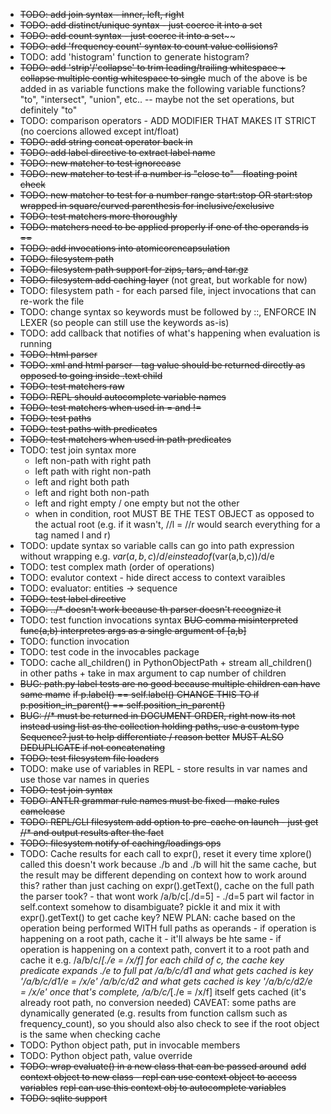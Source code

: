 * ~~TODO: add join syntax - inner, left, right~~
* ~~TODO: add distinct/unique syntax - just coerce it into a set~~
* ~~TODO: add count syntax - just coerce it into a set~~~~
* ~~TODO: add 'frequency count' syntax to count value collisions?~~
* TODO: add 'histogram' function to generate histogram?
* ~~TODO: add 'strip'/'collapse' to trim leading/trailing whitespace + collapse multiple contig whitespace to single~~
  much of the above is be added in as variable functions
    make the following variable functions? "to", "intersect", "union", etc.. -- maybe not the set operations, but definitely "to"
* TODO: comparison operators - ADD MODIFIER THAT MAKES IT STRICT (no coercions allowed except int/float)
* ~~TODO: add string concat operator back in~~
* ~~TODO: add label directive to extract label name~~
* ~~TODO: new matcher to test ignorecase~~
* ~~TODO: new matcher to test if a number is "close to" - floating point check~~
* ~~TODO: new matcher to test for a number range  start:stop OR start:stop wrapped in square/curved parenthesis for inclusive/exclusive~~
* ~~TODO: test matchers more thoroughly~~
* ~~TODO: matchers need to be applied properly if one of the operands is ==~~
* ~~TODO: add invocations into atomicorencapsulation~~
* ~~TODO: filesystem path~~
* ~~TODO: filesystem path support for zips, tars, and tar.gz~~
* ~~TODO: filesystem add caching layer~~ (not great, but workable for now)
* TODO: filesystem path - for each parsed file, inject invocations that can re-work the file
* TODO: change syntax so keywords must be followed by ::, ENFORCE IN LEXER (so people can still use the keywords as-is)
* TODO: add callback that notifies of what's happening when evaluation is running
* ~~TODO: html parser~~
* ~~TODO: xml and html parser - tag value should be returned directly as opposed to going inside .text child~~
* ~~TODO: test matchers raw~~
* ~~TODO: REPL should autocomplete variable names~~
* ~~TODO: test matchers when used in = and !=~~
* ~~TODO: test paths~~
* ~~TODO: test paths with predicates~~
* ~~TODO: test matchers when used in path predicates~~
* TODO: test join syntax more
  * left non-path with right path
  * left path with right non-path
  * left and right both path
  * left and right both non-path
  * left and right empty / one empty but not the other
  * when in condition, root MUST BE THE TEST OBJECT as opposed to the actual root (e.g. if it wasn't, //l = //r would search everything for a tag named l and r)
* TODO: update syntax so variable calls can go into path expression without wrapping e.g. $var(a,b,c)/d/e instead of ($var(a,b,c))/d/e 
* TODO: test complex math (order of operations)
* TODO: evalutor context - hide direct access to context varaibles
* TODO: evaluator: entities -> sequence
* ~~TODO: test label directive~~
* ~~TODO: ../* doesn't work because th parser doesn't recognize it~~
* TODO: test function invocations syntax
    ~~BUG comma misinterpreted func(a,b) interpretes args as a single argument of [a,b]~~
* TODO: function invocation 
* TODO: test code in the invocables package
* TODO: cache all_children() in PythonObjectPath + stream all_children() in other paths + take in max argument to cap number of children
* ~~BUG: path.py label tests are no good because multiple children can have same mame~~
     ~~if p.label() == self.label()    CHANGE THIS TO    if p.position_in_parent() == self.position_in_parent()~~
* ~~BUG: //* must be returned in DOCUMENT ORDER, right now its not~~
   ~~instead using list as the collection holding paths, use a custom type Sequence? just to help differentiate / reason better~~
   ~~MUST ALSO DEDUPLICATE if not concatenating~~
* ~~TODO: test filesystem file loaders~~
* TODO: make use of variables in REPL - store results in var names and use those var names in queries
* ~~TODO: test join syntax~~
* ~~TODO: ANTLR grammar rule names must be fixed - make rules camelcase~~
* ~~TODO: REPL/CLI filesystem add option to pre-cache on launch - just get //* and output results after the fact~~
* ~~TODO: filesystem notify of caching/loadings ops~~
* TODO: Cache results for each call to expr(), reset it every time xplore() called
    this doesn't work because ./b and ./b will hit the same cache, but the result may be different depending on context
    how to work around this?
      rather than just caching on expr().getText(), cache on the full path the parser took? - that wont work /a/b/c[./d=5] - ./d=5 part wil
    factor in self.context somehow to disambiguate? pickle it and mix it with expr().getText() to get cache key?
    NEW PLAN:
      cache based on the operation being performed WITH full paths as operands
          - if operation is happening on a root path, cache it - it'll always be hte same
          - if operation is happening on a context path, convert it to a root path and cache it
       e.g. /a/b/c/*[./e = /x/f]
         for each child of c, the cache key predicate expands ./e to full pat
            /a/b/c/d1 and what gets cached is key '/a/b/c/d1/e = /x/e'
            /a/b/c/d2 and what gets cached is key '/a/b/c/d2/e = /x/e'
         once that's complete, /a/b/c/*[./e = /x/f] itself gets cached (it's already root path, no conversion needed)
       CAVEAT: some paths are dynamically generated (e.g. results from function callsm such as frequency_count), so you should also also check to see if the root object is the same when checking cache 
* TODO: Python object path, put in invocable members
* TODO: Python object path, value override
* ~~TODO: wrap evaluate() in a new class that can be passed around~~
    ~~add context object to new class - repl can use context object to access variables~~
    ~~repl can use this context obj to autocomplete variables~~
* ~~TODO: sqlite support~~